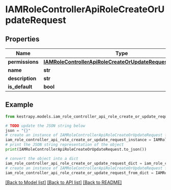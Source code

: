 # IAMRoleControllerApiRoleCreateOrUpdateRequest


## Properties

Name | Type | Description | Notes
------------ | ------------- | ------------- | -------------
**permissions** | [**IAMRoleControllerApiRoleCreateOrUpdateRequestPermissions**](IAMRoleControllerApiRoleCreateOrUpdateRequestPermissions.md) |  | 
**name** | **str** |  | 
**description** | **str** |  | [optional] 
**is_default** | **bool** |  | [optional] 

## Example

```python
from kestrapy.models.iam_role_controller_api_role_create_or_update_request import IAMRoleControllerApiRoleCreateOrUpdateRequest

# TODO update the JSON string below
json = "{}"
# create an instance of IAMRoleControllerApiRoleCreateOrUpdateRequest from a JSON string
iam_role_controller_api_role_create_or_update_request_instance = IAMRoleControllerApiRoleCreateOrUpdateRequest.from_json(json)
# print the JSON string representation of the object
print(IAMRoleControllerApiRoleCreateOrUpdateRequest.to_json())

# convert the object into a dict
iam_role_controller_api_role_create_or_update_request_dict = iam_role_controller_api_role_create_or_update_request_instance.to_dict()
# create an instance of IAMRoleControllerApiRoleCreateOrUpdateRequest from a dict
iam_role_controller_api_role_create_or_update_request_from_dict = IAMRoleControllerApiRoleCreateOrUpdateRequest.from_dict(iam_role_controller_api_role_create_or_update_request_dict)
```
[[Back to Model list]](../README.md#documentation-for-models) [[Back to API list]](../README.md#documentation-for-api-endpoints) [[Back to README]](../README.md)


